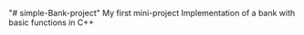 "# simple-Bank-project" 
My first mini-project
Implementation of a bank with basic functions in C++
